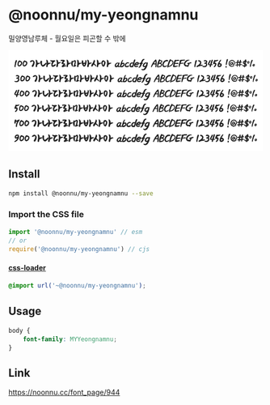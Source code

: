 # @noonnu/my-yeongnamnu

밀양영남루체 - 월요일은 피곤할 수 밖에

![example](./example.png)

## Install

```bash
npm install @noonnu/my-yeongnamnu --save
```

### Import the CSS file

```js
import '@noonnu/my-yeongnamnu' // esm
// or
require('@noonnu/my-yeongnamnu') // cjs
```

#### [css-loader](https://github.com/webpack-contrib/css-loader)

```css
@import url('~@noonnu/my-yeongnamnu');
```

## Usage

```css
body {
    font-family: MYYeongnamnu;
}
```

## Link

https://noonnu.cc/font_page/944
